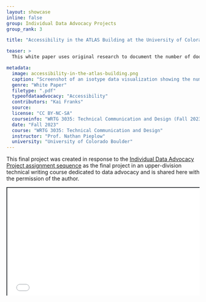 ```yaml
---
layout: showcase
inline: false
group: Individual Data Advocacy Projects
group_rank: 3

title: "Accessibility in the ATLAS Building at the University of Colorado Boulder"

teaser: >
  This white paper uses original research to document the number of doors that can and cannot be opened using push buttons in the ATLAS building at the University of Colorado Boulder. It finds that the ATLAS building is in compliance with minimum ADA requirements, but advocates for additional push buttons to improve accessibility on exterior doors and the entrances to popular workspaces and labs..

metadata:
  image: accessibility-in-the-atlas-building.png
  caption: "Screenshot of an isotype data visualization showing the number of doors with and without functioning push buttons in the ATLAS building at the University of Colorado Boulder"
  genre: "White Paper"
  filetype: ".pdf"
  typeofdataadvocacy: "Accessibility"
  contributors: "Kai Franks"
  source:
  license: "CC BY-NC-SA"
  courseinfo: "WRTG 3035: Technical Communication and Design (Fall 2023, taught by Nathan Pieplow at the University of Colorado Boulder)"
  date: "Fall 2023"
  course: "WRTG 3035: Technical Communication and Design"
  instructor: "Prof. Nathan Pieplow"
  university: "University of Colorado Boulder"
---
```


This final project was created in response to the [Individual Data Advocacy Project assignment sequence]({{site.baseurl}}/cards/individual-data-advocacy-project) as the final project in an upper-division technical writing course dedicated to data advocacy and is shared here with the permission of the author.

<div style="position: relative; padding-bottom: 56.25%; height: 0; overflow: hidden;"><iframe src="../assets/pdf/accessibility-in-the-atlas-building.pdf" width="100%" title="Accessibility in the ATLAS Building at the University of Colorado Boulder" style="border:2px #323639 solid; position: absolute; top: 0; left: 0; right: 0; bottom: 0; height: 100%; max-width: 100%;"></iframe></div>
